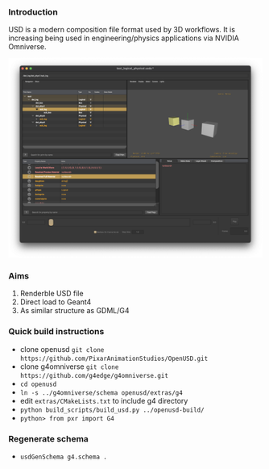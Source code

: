 

### Introduction

USD is a modern composition file format used by 3D workflows.
It is increasing being used in engineering/physics applications 
via NVIDIA Omniverse. 

![Example of usdview of G4-USD](./public/images/intro_image.png)

### Aims

1. Renderble USD file
2. Direct load to Geant4
3. As similar structure as GDML/G4

### Quick build instructions

* clone openusd `git clone https://github.com/PixarAnimationStudios/OpenUSD.git `
* clone g4omniverse `git clone https://github.com/g4edge/g4omniverse.git`
* `cd openusd`
* `ln -s ../g4omniverse/schema openusd/extras/g4`
* edit `extras/CMakeLists.txt` to include g4 directory
* `python build_scripts/build_usd.py ../openusd-build/`
* `python> from pxr import G4`

### Regenerate schema

* `usdGenSchema g4.schema .`

